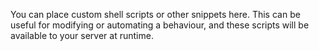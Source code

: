 You can place custom shell scripts or other snippets here. This can be useful for modifying or automating a behaviour, and these scripts will be available to your server at runtime.
